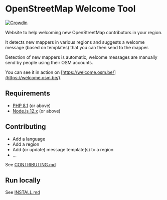 # OpenStreetMap Welcome Tool

[![Crowdin](https://badges.crowdin.net/osm-welcome-tool/localized.svg)](https://crowdin.com/project/osm-welcome-tool)

Website to help welcoming new OpenStreetMap contributors in your region.

It detects new mappers in various regions and suggests a welcome message (based on templates) that you can then send to the mapper.

Detection of new mappers is automatic, welcome messages are manually send by people using their OSM accounts.

You can see it in action on [https://welcome.osm.be/](https://welcome.osm.be/).

## Requirements

- [PHP 8.1](composer.json) (or above)
- [Node.js 12.x](package.json) (or above)

## Contributing

- Add a language
- Add a region
- Add (or update) message template(s) to a region
- ...

See [CONTRIBUTING.md](CONTRIBUTING.md)

## Run locally

See [INSTALL.md](INSTALL.md)
